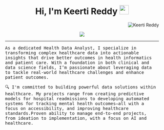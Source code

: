 <h1 align="center">
Hi, I'm Keerti Reddy
  <img src="https://media.giphy.com/media/hvRJCLFzcasrR4ia7z/giphy.gif" width="30"></h1>
 <img src="https://komarev.com/ghpvc/?username=keerti reddy label=Profile%20Views&color=0e75b6&style=flat" align='right' alt="Keerti Reddy" />

<br/>

<p align="center">
  <a href="https://github.com/keerti-reddy/readme-typing-svg"><img src="https://readme-typing-svg.herokuapp.com?lines=Health+Data+Analyst+%7C+Healthcare+ Data + Visualization + Expert;Data-Driven+Problem+Solver+%7C+Data+Analyst+Enthusiast;Transforming +Data + into + Actionable + Insights=true&width=380&height=45"></a>
</p>
<hr/>
<samp>
As a dedicated Health Data Analyst, I specialize in transforming complex healthcare data into actionable insights that drive better outcomes in health informatics and patient care. With a foundation in both clinical and data science fields, I’m passionate about leveraging data to tackle real-world healthcare challenges and enhance patient outcomes.

🔍 I'm committed to building powerful data solutions within healthcare. My projects range from creating predictive models for hospital readmissions to developing automated systems for tracking mental health outcomes—all with a focus on accessibility, and improving healthcare standards.Proven ability to manage end-to-end projects, from ideation to implementation, with a focus on AI and healthcare.
</samp>

